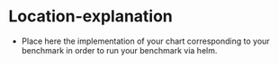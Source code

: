 # Location-explanation

* Place here the implementation of your chart corresponding to your benchmark in order to run your benchmark via helm.